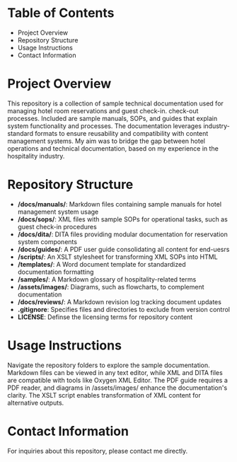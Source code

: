 # Table of Contents

- Project Overview
- Repository Structure
- Usage Instructions
- Contact Information

# Project Overview

This repository is a collection of sample technical documentation used for managing hotel room reservations and guest check-in. check-out processes. Included are sample manuals, SOPs, and guides that explain system functionality and processes. The documentation leverages industry-standard formats to ensure reusability and compatibility with content management systems. My aim was to bridge the gap between hotel operations and technical documentation, based on my experience in the hospitality industry.

# Repository Structure

- **/docs/manuals/**: Markdown files containing sample manuals for hotel management system usage
- **/docs/sops/**: XML files with sample SOPs for operational tasks, such as guest check-in procedures
- **/docs/dita/**: DITA files providing modular documentation for reservation system components
- **/docs/guides/**: A PDF user guide consolidating all content for end-uesrs
- **/scripts/**: An XSLT stylesheet for transforming XML SOPs into HTML
- **/templates/**: A Word document template for standardized documentation formatting
- **/samples/**: A Markdown glossary of hospitality-related terms
- **/assets/images/**: Diagrams, such as flowcharts, to complement documentation
- **/docs/reviews/**: A Markdown revision log tracking document updates
- **.gitignore**: Specifies files and directories to exclude from version control
- **LICENSE**: Definse the licensing terms for repository content

# Usage Instructions

Navigate the repository folders to explore the sample documentation. Markdown files can be viewed in any text editor, while XML and DITA files are compatible with tools like Oxygen XML Editor. The PDF guide requires a PDF reader, and diagrams in /assets/images/ enhance the documentation's clarity. The XSLT script enables transformation of XML content for alternative outputs.

# Contact Information

For inquiries about this repository, please contact me directly.
